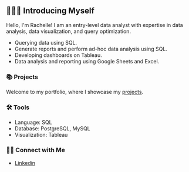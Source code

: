 ## 🙋🏻‍♀️ Introducing Myself

Hello, I'm Rachelle! I am an entry-level data analyst with expertise in data analysis, data visualization, and query optimization. 

- Querying data using SQL.
- Generate reports and perform ad-hoc data analysis using SQL.
- Developing dashboards on Tableau.
- Data analysis and reporting using Google Sheets and Excel.

### 📚 Projects

Welcome to my portfolio, where I showcase my [projects](https://github.com/rachelle-norman/SQL_Portfolio/blob/main/README.md).

### 🛠️ Tools

- Language: SQL
- Database: PostgreSQL, MySQL
- Visualization: Tableau

### 👋🏻 Connect with Me

- [Linkedin](https://www.linkedin.com/in/rachelle-norman/)
